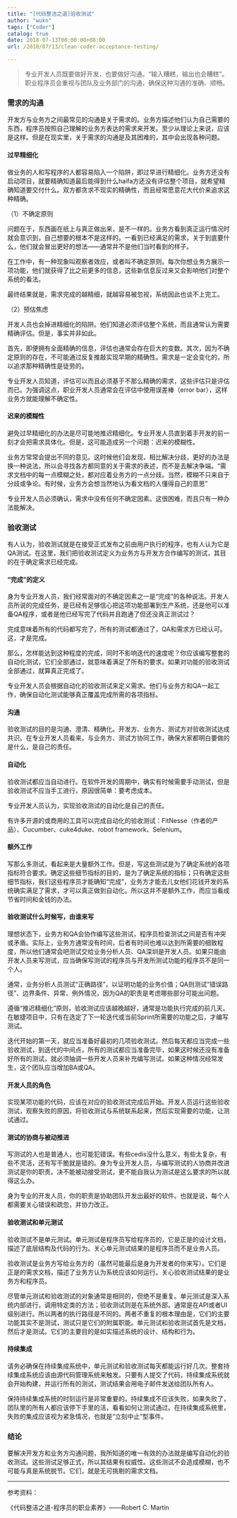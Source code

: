 ```yaml
---
title: "[代码整洁之道]验收测试"
author: "wukn"
tags: ["Coder"]
catalog: true
date: 2018-07-13T00:00:00+08:00
url: /2018/07/13/clean-coder-acceptance-testing/

---
```


> 专业开发人员既要做好开发，也要做好沟通。“输入糟糕，输出也会糟糕”。职业程序员会重视与团队及业务部门的沟通，确保这种沟通的准确、顺畅。

<!--more-->

### 需求的沟通

开发方与业务方之间最常见的沟通是关于需求的。业务方描述他们认为自己需要的东西，程序员按照自己理解的业务方表达的需求来开发。至少从理论上来说，应该是这样。但是在现实里，关于需求的沟通是及其困难的，其中会出现各种问题。

#### 过早精细化

做业务的人和写程序的人都容易陷入一个陷阱，即过早进行精细化。业务方还没有启动项目，就要精确知道最后能得到什么haifa方还没有评估整个项目，就希望精确知道要交付什么。双方都贪求不现实的精确性，而且经常愿意花大代价来追求这种精确。

（1）不确定原则

问题在于，东西画在纸上与真正做出来，是不一样的。业务方看到真正运行情况时就会意识到，自己想要的根本不是这样的。一看到已经满足的需求，关于到底要什么，他们就会冒出更好的想法——通常并不是他们当时看到的样子。

在工作中，有一种现象叫观察者效应，或者叫不确定原则。每次你想业务方展示一项功能，他们就获得了比之前更多的信息，这些新信息反过来又会影响他们对整个系统的看法。

最终结果就是，需求完成的越精细，就越容易被忽视，系统因此也谈不上完工。

（2）预估焦虑

开发人员也会掉进精细化的陷阱。他们知道必须评估整个系统，而且通常认为需要精确评估。但是，事实并非如此。

首先，即便拥有全面精确的信息，评估也通常会存在巨大的变数。其次，因为不确定原则的存在，不可能通过反复推敲实现早期的精确性。需求是一定会变化的，所以追求那种精确性是徒劳的。

专业开发人员知道，评估可以而且必须基于不那么精确的需求，这些评估只是评估而已。为强调这点，职业开发人员通常会在评估中使用误差棒（error bar），这样业务方就能理解不确定性。

#### 迟来的模糊性

避免过早精细化的办法是尽可能地推迟精细化。专业开发人员直到着手开发的前一刻才会把需求具体化。但是，这可能造成另一个问题：迟来的模糊性。

业务方常常会提出不同的意见。这时候他们会发现，相比解决分歧，更好的办法是换一种说法，所以会寻找各方都同意的关于需求的表述，而不是去解决争端。“需求文档中的每一点模糊之处，都对应着业务方的一点分歧。当然，模糊不只来自于分歧或争论。有时候，业务方会想当然地认为看文档的人懂得自己的意思”

专业开发人员必须确认，需求中没有任何不确定因素。这很困难，而且只有一种办法能解决。

### 验收测试

有人认为，验收测试就是在接受正式发布之前由用户执行的程序，也有人认为它是QA测试。在这里，我们把验收测试定义为业务方与开发方合作编写的测试，其目的在于确定需求已经完成。

#### “完成”的定义

身为专业开发人员，我们经常面对的不确定因素之一是“完成”的各种说法。开发人员所说的完成任务，是已经有足够信心把这项功能部署到生产系统，还是他可以准备QA程序，或者是他已经写完了代码并且跑通了但还没真正测试过？

完成意味着所有的代码都写完了，所有的测试都通过了，QA和需求方已经认可。这，才是完成。

那么，怎样能达到这种程度的完成，同时不影响迭代的速度呢？你应该编写整套的自动化测试，它们全部通过，就意味着满足了所有的要求。如果对功能的验收测试全部通过，就算真正完成了。

专业开发人员会根据自动化的验收测试来定义需求。他们与业务方和QA一起工作，确保自动化测试能够真正覆盖完成所需的各项指标。

#### 沟通

验收测试的目的是沟通、澄清、精确化。开发方、业务方、测试方对验收测试达成共识。在专业开发人员看来，与业务方、测试方协同工作，确保大家都明白要做的是什么，是自己的责任。

#### 自动化

验收测试都应当自动进行。在软件开发的周期中，确实有时候需要手动测试，但是验收测试不应当手工进行，原因很简单：要考虑成本。

专业开发人员认为，实现验收测试的自动化是自己的责任。

有许多开源的或商用的工具可以完成自动化的验收测试：FitNesse（作者的产品）、Cucumber、cuke4duke、robot framework、Selenium。

#### 额外工作

写那么多测试，看起来是大量额外工作。但是，写这些测试是为了确定系统的各项指标符合要求。确定这些细节指标的目的，是为了确定系统的指标；只有确定这些细节指标，我们这些程序员才能确知“完成”，业务方才能去儿女他们花钱开发的系统确实满足了需求，才可以真正做到自动化。所以这并不是额外工作，而应当看成节省时间和金钱的办法。

#### 验收测试什么时候写，由谁来写

理想状态下，业务方和QA会协作编写这些测试，程序员检查测试之间是否有冲突或矛盾。实际上，业务方通常没有时间，后者有时间也难以达到所需要的细致程度，所以他们通常会吧测试交给业务分析人员、QA深圳是开发人员。如果只能由开发人员来写测试，应当确保写测试的程序员与开发所测试功能的程序员不是同一个人。

通常，业务分析人员测试“正确路径”，以证明功能的业务价值；QA则测试“错误路径”、边界条件、异常、例外情况，因为QA的职责是考虑哪些部分可能出问题。

遵循“推迟精细化”原则，验收测试应该越晚越好，通常是功能执行完成的前几天。在敏捷项目中，只有在选定了下一轮迭代或当前Sprint所需要的功能之后，才编写测试。

迭代开始的第一天，就应当准备好最初的几项验收测试。然后每天都应当完成一些验收测试，到迭代的中间点，所有的测试都应当准备完毕，如果这时候还没有准备好所有的测试，就必须抽调一些开发人员来补充编写测试。如果这种情况经常发生，这个团队应当增加BA或QA。

#### 开发人员的角色

实现某项功能的代码，应该在对应的验收测试完成后开始。开发人员运行这些验收测试，观察失败的原因，将验收测试与系统联系起来，然后实现需要的功能，让测试通过。

#### 测试的协商与被动推进

写测试的人也是普通人，也可能犯错误。有些cedis没什么意义，有些太复杂，有些不灵活，还有写干脆就是错的。身为专业开发人员，与编写测试的人协商并改进测试是你的职责。决不能被动接受测试，更不能自我认为测试是这么要求的所以就得这么办。

身为专业的开发人员，你的职责是协助团队开发出最好的软件。也就是说，每个人都需要关心错误和疏忽，并协力改正。

#### 验收测试和单元测试

验收测试不是单元测试。单元测试是程序员写给程序员的，它是正是的设计文档，描述了底层结构及代码的行为。关心单元测试结果的是程序员而不是业务人员。

验收测试是业务方写给业务方的（虽然可能最后是身为开发者的你来写）。它们是正是的需求文档，描述了业务方认为系统应该如何运行。关心验收测试结果的是业务方和程序员。

尽管单元测试和验收测试的对象通常是相同的，但绝不是重复。单元测试是深入系统内部进行，调用特定类的方法；验收测试则是在系统外部。通常是在API或者UI级别进行。所以两者的执行路径是不同的。两者不重复的根本理由是，它们的主要功能其实不是测试，测试只是它们的附属职能。单元测试和验收测试首先是文档，然后才是测试。它们的主要目的是如实描述系统的设计、结构和行为。

#### 持续集成

请务必确保在持续集成系统中，单元测试和验收测试每天都能运行好几次。整套持续集成系统应该由源代码管理系统来触发。只要有人提交了代码，持续集成系统就会开始构建，并运行所有的测试，测试结果会用电子邮件发送给团队所有人。

保持持续集成系统的时刻运行是非常重要的。持续集成不应该失败，如果失败了，团队里的所有人都应该停下手里的活，看看如何让测试通过。在持续集成系统里，失败的集成应该视为紧急情况，也就是“立刻中止”型事件。

### 结论

要解决开发方和业务方沟通问题，我所知道的唯一有效的办法就是编写自动化的验收测试。这些测试足够正式，所以其结果有权威性。这些测试不会造成模糊，也不可能与真是系统脱节。它们，就是无可挑剔的需求文档。

---

参考资料：

《代码整洁之道-程序员的职业素养》——Robert C. Martin
